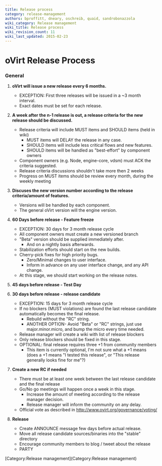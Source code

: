 ```yaml
---
title: Release process
category: release-management
authors: bproffitt, dneary, oschreib, quaid, sandrobonazzola
wiki_category: Release management
wiki_title: Release process
wiki_revision_count: 11
wiki_last_updated: 2015-02-23
---
```


# oVirt Release Process

### General

1.  **oVirt will issue a new release every 6 months.**
    -   EXCEPTION: First three releases will be issued in a ~3 month interval.
    -   Exact dates must be set for each release.

2.  **A week after the n-1 release is out, a release criteria for the new release should be discussed.**
    -   Release criteria will include MUST items and SHOULD items (held in wiki)
        -   MUST items will DELAY the release in any case.
        -   SHOULD items will include less critical flows and new features.
        -   SHOULD items will be handled as "best-effort" by component owners
    -   Component owners (e.g. Node, engine-core, vdsm) must ACK the criteria suggested.
    -   Release criteria discussions shouldn't take more then 2 weeks
    -   Progress on MUST items should be review every month, during the weekly meeting

3.  **Discuses the new version number according to the release criteria/amount of features.**
    -   Versions will be handled by each component.
    -   The general oVirt version will the engine version.

4.  **60 Days before release - Feature freeze**
    -   EXCEPTION: 30 days for 3 month release cycle
    -   All component owners must create a new versioned branch
    -   "Beta" version should be supplied immediately after.
        -   And on a nightly basis afterwards.
    -   Stabilization efforts should start on the new builds.
    -   Cherry-pick fixes for high priority bugs.
        -   Zero/Minimal changes to user interface.
        -   Inform in advance on any user interface change, and any API change.
    -   At this stage, we should start working on the release notes.

5.  **45 days before release - Test Day**
6.  **30 days before release - release candidate**
    -   EXCEPTION: 15 days for 3 month release cycle
    -   If no blockers (MUST violations) are found the last release candidate automatically becomes the final release.
        -   Rebuild without the "RC" string.
        -   ANOTHER OPTION- Avoid "Beta" or "RC" strings, just use major.minor.micro, and bump the micro every time needed.
    -   Release manager will create a wiki with list of release blockers
    -   Only release blockers should be fixed in this stage.
    -   OPTIONAL: final release requires three +1 from community members
        -   This item is currently optional, I'm not sure what a +1 means (does a +1 means "I tested this release", or "This release generally looks fine for me"?)

7.  **Create a new RC if needed**
    -   There must be at least one week between the last release candidate and the final release
    -   Go/No go meetings will happen once a week in this stage.
        -   Increase the amount of meeting according to the release manager decision.
        -   Release manager will inform the community on any delay.
    -   Official vote as described in <http://www.ovirt.org/governance/voting/>

8.  **Release**
    -   Create ANNOUNCE message few days before actual release.
    -   Move all release candidate sources/binaries into the "stable" directory
    -   Encourage community members to blog / tweet about the release
    -   PARTY

[Category:Release management](Category:Release management)
